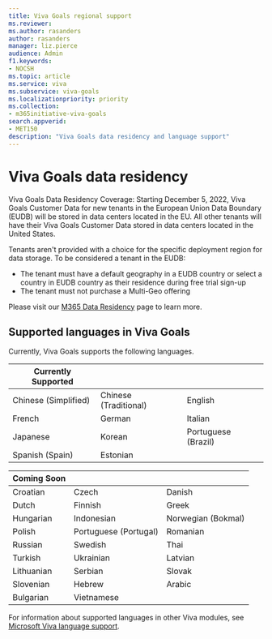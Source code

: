 ```yaml
---
title: Viva Goals regional support
ms.reviewer: 
ms.author: rasanders
author: rasanders
manager: liz.pierce
audience: Admin
f1.keywords:
- NOCSH
ms.topic: article
ms.service: viva
ms.subservice: viva-goals
ms.localizationpriority: priority
ms.collection:  
- m365initiative-viva-goals  
search.appverid:
- MET150
description: "Viva Goals data residency and language support"
---
```


# Viva Goals data residency

Viva Goals Data Residency Coverage: Starting December 5, 2022, Viva Goals Customer Data for new tenants in the European Union Data Boundary (EUDB) will be stored in data centers located in the EU. All other tenants will have their Viva Goals Customer Data stored in data centers located in the United States. 

Tenants aren't provided with a choice for the specific deployment region for data storage. To be considered a tenant in the EUDB:

- The tenant must have a default geography in a EUDB country or select a country in EUDB country as their residence during free trial sign-up
- The tenant must not purchase a Multi-Geo offering 

Please visit our [M365 Data Residency](/microsoft-365/enterprise/o365-data-locations) page to learn more.

## Supported languages in Viva Goals

Currently, Viva Goals supports the following languages. 

|Currently Supported  | &nbsp; |&nbsp; |
|---|---|---|
Chinese (Simplified)|Chinese (Traditional)|English
French|German|Italian
Japanese|Korean|Portuguese (Brazil)|
Spanish (Spain)| Estonian |

|Coming Soon | &nbsp; |&nbsp; |
|---|---|---|
Croatian|Czech|Danish
Dutch|Finnish|Greek
Hungarian|Indonesian|Norwegian (Bokmal)|
Polish|Portuguese (Portugal)|Romanian 
Russian|Swedish|Thai 
Turkish|Ukrainian|Latvian |
Lithuanian| Serbian| Slovak|
Slovenian |Hebrew |Arabic |
Bulgarian |Vietnamese

For information about supported languages in other Viva modules, see [Microsoft Viva language support](../viva-language-support.md).